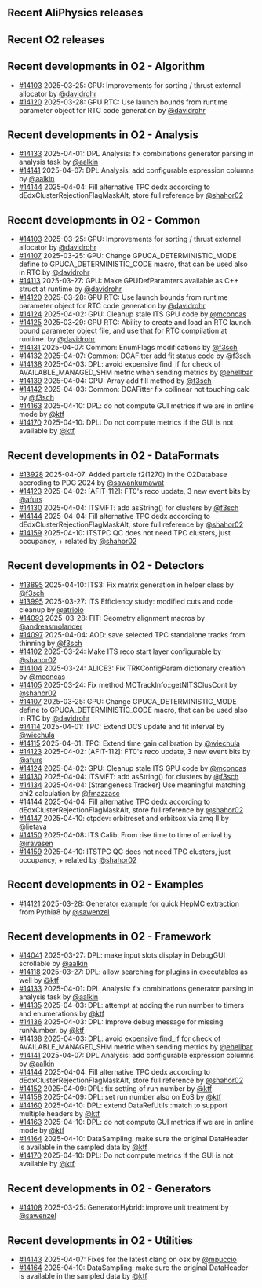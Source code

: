 ## Recent AliPhysics releases
## Recent O2 releases
## Recent developments in O2 - Algorithm
- [\#14103](https://github.com/AliceO2Group/AliceO2/pull/14103) 2025-03-25: GPU: Improvements for sorting / thrust external allocator by [@davidrohr](https://github.com/davidrohr)
- [\#14120](https://github.com/AliceO2Group/AliceO2/pull/14120) 2025-03-28: GPU RTC: Use launch bounds from runtime parameter object for RTC code generation by [@davidrohr](https://github.com/davidrohr)
## Recent developments in O2 - Analysis
- [\#14133](https://github.com/AliceO2Group/AliceO2/pull/14133) 2025-04-01: DPL Analysis: fix combinations generator parsing in analysis task by [@aalkin](https://github.com/aalkin)
- [\#14141](https://github.com/AliceO2Group/AliceO2/pull/14141) 2025-04-07: DPL Analysis: add configurable expression columns by [@aalkin](https://github.com/aalkin)
- [\#14144](https://github.com/AliceO2Group/AliceO2/pull/14144) 2025-04-04: Fill alternative TPC dedx according to dEdxClusterRejectionFlagMaskAlt, store full reference by [@shahor02](https://github.com/shahor02)
## Recent developments in O2 - Common
- [\#14103](https://github.com/AliceO2Group/AliceO2/pull/14103) 2025-03-25: GPU: Improvements for sorting / thrust external allocator by [@davidrohr](https://github.com/davidrohr)
- [\#14107](https://github.com/AliceO2Group/AliceO2/pull/14107) 2025-03-25: GPU: Change GPUCA_DETERMINISTIC_MODE define to GPUCA_DETERMINISTIC_CODE macro, that can be used also in RTC by [@davidrohr](https://github.com/davidrohr)
- [\#14113](https://github.com/AliceO2Group/AliceO2/pull/14113) 2025-03-27: GPU: Make GPUDefParamters available as C++ struct at runtime by [@davidrohr](https://github.com/davidrohr)
- [\#14120](https://github.com/AliceO2Group/AliceO2/pull/14120) 2025-03-28: GPU RTC: Use launch bounds from runtime parameter object for RTC code generation by [@davidrohr](https://github.com/davidrohr)
- [\#14124](https://github.com/AliceO2Group/AliceO2/pull/14124) 2025-04-02: GPU: Cleanup stale ITS GPU code by [@mconcas](https://github.com/mconcas)
- [\#14125](https://github.com/AliceO2Group/AliceO2/pull/14125) 2025-03-29: GPU RTC: Ability to create and load an RTC launch bound parameter object file, and use that for RTC compilation at runtime. by [@davidrohr](https://github.com/davidrohr)
- [\#14131](https://github.com/AliceO2Group/AliceO2/pull/14131) 2025-04-07: Common: EnumFlags modifications by [@f3sch](https://github.com/f3sch)
- [\#14132](https://github.com/AliceO2Group/AliceO2/pull/14132) 2025-04-07: Common: DCAFitter add fit status code by [@f3sch](https://github.com/f3sch)
- [\#14138](https://github.com/AliceO2Group/AliceO2/pull/14138) 2025-04-03: DPL: avoid expensive find_if for check of AVAILABLE_MANAGED_SHM metric when sending metrics by [@ehellbar](https://github.com/ehellbar)
- [\#14139](https://github.com/AliceO2Group/AliceO2/pull/14139) 2025-04-04: GPU: Array add fill method by [@f3sch](https://github.com/f3sch)
- [\#14142](https://github.com/AliceO2Group/AliceO2/pull/14142) 2025-04-03: Common: DCAFitter fix collinear not touching calc by [@f3sch](https://github.com/f3sch)
- [\#14163](https://github.com/AliceO2Group/AliceO2/pull/14163) 2025-04-10: DPL: do not compute GUI metrics if we are in online mode by [@ktf](https://github.com/ktf)
- [\#14170](https://github.com/AliceO2Group/AliceO2/pull/14170) 2025-04-10: DPL: Do not compute metrics if the GUI is not available by [@ktf](https://github.com/ktf)
## Recent developments in O2 - DataFormats
- [\#13928](https://github.com/AliceO2Group/AliceO2/pull/13928) 2025-04-07: Added particle f2(1270) in the O2Database accroding to PDG 2024 by [@sawankumawat](https://github.com/sawankumawat)
- [\#14123](https://github.com/AliceO2Group/AliceO2/pull/14123) 2025-04-02: [AFIT-112]: FT0's reco update, 3 new event bits by [@afurs](https://github.com/afurs)
- [\#14130](https://github.com/AliceO2Group/AliceO2/pull/14130) 2025-04-04: ITSMFT: add asString() for clusters by [@f3sch](https://github.com/f3sch)
- [\#14144](https://github.com/AliceO2Group/AliceO2/pull/14144) 2025-04-04: Fill alternative TPC dedx according to dEdxClusterRejectionFlagMaskAlt, store full reference by [@shahor02](https://github.com/shahor02)
- [\#14159](https://github.com/AliceO2Group/AliceO2/pull/14159) 2025-04-10: ITSTPC QC does not need TPC clusters, just occupancy, + related by [@shahor02](https://github.com/shahor02)
## Recent developments in O2 - Detectors
- [\#13895](https://github.com/AliceO2Group/AliceO2/pull/13895) 2025-04-10: ITS3: Fix matrix generation in helper class by [@f3sch](https://github.com/f3sch)
- [\#13995](https://github.com/AliceO2Group/AliceO2/pull/13995) 2025-03-27: ITS Efficiency study: modified cuts and code cleanup by [@atriolo](https://github.com/atriolo)
- [\#14093](https://github.com/AliceO2Group/AliceO2/pull/14093) 2025-03-28: FIT: Geometry alignment macros by [@andreasmolander](https://github.com/andreasmolander)
- [\#14097](https://github.com/AliceO2Group/AliceO2/pull/14097) 2025-04-04: AOD: save selected TPC standalone tracks from thinning by [@f3sch](https://github.com/f3sch)
- [\#14102](https://github.com/AliceO2Group/AliceO2/pull/14102) 2025-03-24: Make ITS reco start layer configurable by [@shahor02](https://github.com/shahor02)
- [\#14104](https://github.com/AliceO2Group/AliceO2/pull/14104) 2025-03-24: ALICE3: Fix TRKConfigParam dictionary creation by [@mconcas](https://github.com/mconcas)
- [\#14105](https://github.com/AliceO2Group/AliceO2/pull/14105) 2025-03-24: Fix method MCTrackInfo::getNITSClusCont by [@shahor02](https://github.com/shahor02)
- [\#14107](https://github.com/AliceO2Group/AliceO2/pull/14107) 2025-03-25: GPU: Change GPUCA_DETERMINISTIC_MODE define to GPUCA_DETERMINISTIC_CODE macro, that can be used also in RTC by [@davidrohr](https://github.com/davidrohr)
- [\#14114](https://github.com/AliceO2Group/AliceO2/pull/14114) 2025-04-01: TPC: Extend DCS update and fit interval by [@wiechula](https://github.com/wiechula)
- [\#14115](https://github.com/AliceO2Group/AliceO2/pull/14115) 2025-04-01: TPC: Extend time gain calibration by [@wiechula](https://github.com/wiechula)
- [\#14123](https://github.com/AliceO2Group/AliceO2/pull/14123) 2025-04-02: [AFIT-112]: FT0's reco update, 3 new event bits by [@afurs](https://github.com/afurs)
- [\#14124](https://github.com/AliceO2Group/AliceO2/pull/14124) 2025-04-02: GPU: Cleanup stale ITS GPU code by [@mconcas](https://github.com/mconcas)
- [\#14130](https://github.com/AliceO2Group/AliceO2/pull/14130) 2025-04-04: ITSMFT: add asString() for clusters by [@f3sch](https://github.com/f3sch)
- [\#14134](https://github.com/AliceO2Group/AliceO2/pull/14134) 2025-04-04: [Strangeness Tracker] Use meaningful matching chi2 calculation by [@fmazzasc](https://github.com/fmazzasc)
- [\#14144](https://github.com/AliceO2Group/AliceO2/pull/14144) 2025-04-04: Fill alternative TPC dedx according to dEdxClusterRejectionFlagMaskAlt, store full reference by [@shahor02](https://github.com/shahor02)
- [\#14147](https://github.com/AliceO2Group/AliceO2/pull/14147) 2025-04-10: ctpdev: orbitreset and orbitsox via zmq II by [@lietava](https://github.com/lietava)
- [\#14150](https://github.com/AliceO2Group/AliceO2/pull/14150) 2025-04-08: ITS Calib: From rise time to time of arrival by [@iravasen](https://github.com/iravasen)
- [\#14159](https://github.com/AliceO2Group/AliceO2/pull/14159) 2025-04-10: ITSTPC QC does not need TPC clusters, just occupancy, + related by [@shahor02](https://github.com/shahor02)
## Recent developments in O2 - Examples
- [\#14121](https://github.com/AliceO2Group/AliceO2/pull/14121) 2025-03-28: Generator example for quick HepMC extraction from Pythia8 by [@sawenzel](https://github.com/sawenzel)
## Recent developments in O2 - Framework
- [\#14041](https://github.com/AliceO2Group/AliceO2/pull/14041) 2025-03-27: DPL: make input slots display in DebugGUI scrollable by [@aalkin](https://github.com/aalkin)
- [\#14118](https://github.com/AliceO2Group/AliceO2/pull/14118) 2025-03-27: DPL: allow searching for plugins in executables as well by [@ktf](https://github.com/ktf)
- [\#14133](https://github.com/AliceO2Group/AliceO2/pull/14133) 2025-04-01: DPL Analysis: fix combinations generator parsing in analysis task by [@aalkin](https://github.com/aalkin)
- [\#14135](https://github.com/AliceO2Group/AliceO2/pull/14135) 2025-04-03: DPL: attempt at adding the run number to timers and enumerations by [@ktf](https://github.com/ktf)
- [\#14136](https://github.com/AliceO2Group/AliceO2/pull/14136) 2025-04-03: DPL: Improve debug message for missing runNumber. by [@ktf](https://github.com/ktf)
- [\#14138](https://github.com/AliceO2Group/AliceO2/pull/14138) 2025-04-03: DPL: avoid expensive find_if for check of AVAILABLE_MANAGED_SHM metric when sending metrics by [@ehellbar](https://github.com/ehellbar)
- [\#14141](https://github.com/AliceO2Group/AliceO2/pull/14141) 2025-04-07: DPL Analysis: add configurable expression columns by [@aalkin](https://github.com/aalkin)
- [\#14144](https://github.com/AliceO2Group/AliceO2/pull/14144) 2025-04-04: Fill alternative TPC dedx according to dEdxClusterRejectionFlagMaskAlt, store full reference by [@shahor02](https://github.com/shahor02)
- [\#14152](https://github.com/AliceO2Group/AliceO2/pull/14152) 2025-04-09: DPL: fix setting of run number by [@ktf](https://github.com/ktf)
- [\#14158](https://github.com/AliceO2Group/AliceO2/pull/14158) 2025-04-09: DPL: set run number also on EoS by [@ktf](https://github.com/ktf)
- [\#14160](https://github.com/AliceO2Group/AliceO2/pull/14160) 2025-04-10: DPL: extend DataRefUtils::match to support multiple headers by [@ktf](https://github.com/ktf)
- [\#14163](https://github.com/AliceO2Group/AliceO2/pull/14163) 2025-04-10: DPL: do not compute GUI metrics if we are in online mode by [@ktf](https://github.com/ktf)
- [\#14164](https://github.com/AliceO2Group/AliceO2/pull/14164) 2025-04-10: DataSampling: make sure the original DataHeader is available in the sampled data by [@ktf](https://github.com/ktf)
- [\#14170](https://github.com/AliceO2Group/AliceO2/pull/14170) 2025-04-10: DPL: Do not compute metrics if the GUI is not available by [@ktf](https://github.com/ktf)
## Recent developments in O2 - Generators
- [\#14108](https://github.com/AliceO2Group/AliceO2/pull/14108) 2025-03-25: GeneratorHybrid: improve unit treatment by [@sawenzel](https://github.com/sawenzel)
## Recent developments in O2 - Utilities
- [\#14143](https://github.com/AliceO2Group/AliceO2/pull/14143) 2025-04-07: Fixes for the latest clang on osx by [@mpuccio](https://github.com/mpuccio)
- [\#14164](https://github.com/AliceO2Group/AliceO2/pull/14164) 2025-04-10: DataSampling: make sure the original DataHeader is available in the sampled data by [@ktf](https://github.com/ktf)
